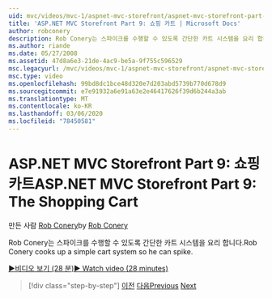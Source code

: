 ```yaml
---
uid: mvc/videos/mvc-1/aspnet-mvc-storefront/aspnet-mvc-storefront-part-9-the-shopping-cart
title: 'ASP.NET MVC Storefront Part 9: 쇼핑 카트 | Microsoft Docs'
author: robconery
description: Rob Conery는 스파이크를 수행할 수 있도록 간단한 카트 시스템을 요리 합니다.
ms.author: riande
ms.date: 05/27/2008
ms.assetid: 47d8a6e3-21de-4ac9-be5a-9f755c596529
msc.legacyurl: /mvc/videos/mvc-1/aspnet-mvc-storefront/aspnet-mvc-storefront-part-9-the-shopping-cart
msc.type: video
ms.openlocfilehash: 99bd8dc1bce48d320e7d203abd5739b770d678d9
ms.sourcegitcommit: e7e91932a6e91a63e2e46417626f39d6b244a3ab
ms.translationtype: MT
ms.contentlocale: ko-KR
ms.lasthandoff: 03/06/2020
ms.locfileid: "78450581"
---
```

# <a name="aspnet-mvc-storefront-part-9-the-shopping-cart"></a><span data-ttu-id="f2c52-103">ASP.NET MVC Storefront Part 9: 쇼핑 카트</span><span class="sxs-lookup"><span data-stu-id="f2c52-103">ASP.NET MVC Storefront Part 9: The Shopping Cart</span></span>

<span data-ttu-id="f2c52-104">만든 사람 [Rob Conery](https://github.com/robconery)</span><span class="sxs-lookup"><span data-stu-id="f2c52-104">by [Rob Conery](https://github.com/robconery)</span></span>

<span data-ttu-id="f2c52-105">Rob Conery는 스파이크를 수행할 수 있도록 간단한 카트 시스템을 요리 합니다.</span><span class="sxs-lookup"><span data-stu-id="f2c52-105">Rob Conery cooks up a simple cart system so he can spike.</span></span>

[<span data-ttu-id="f2c52-106">&#9654;비디오 보기 (28 분)</span><span class="sxs-lookup"><span data-stu-id="f2c52-106">&#9654; Watch video (28 minutes)</span></span>](https://channel9.msdn.com/Blogs/ASP-NET-Site-Videos/aspnet-mvc-storefront-part-9-the-shopping-cart)

> [!div class="step-by-step"]
> <span data-ttu-id="f2c52-107">[이전](aspnet-mvc-storefront-part-8-testing-controllers-iteration-1-complete.md)
> [다음](aspnet-mvc-storefront-part-10-shopping-cart-refactor-and-authorization.md)</span><span class="sxs-lookup"><span data-stu-id="f2c52-107">[Previous](aspnet-mvc-storefront-part-8-testing-controllers-iteration-1-complete.md)
[Next](aspnet-mvc-storefront-part-10-shopping-cart-refactor-and-authorization.md)</span></span>
